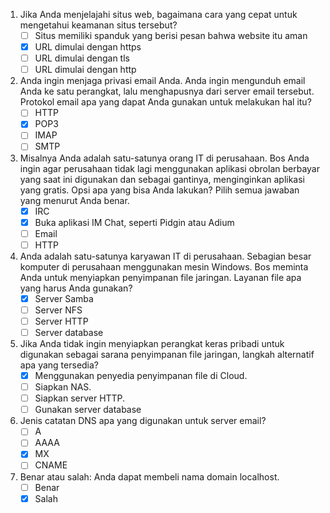 1. Jika Anda menjelajahi situs web, bagaimana cara yang cepat untuk mengetahui keamanan situs tersebut?
    - [ ] Situs memiliki spanduk yang berisi pesan bahwa website itu aman
    - [x] URL dimulai dengan https
    - [ ] URL dimulai dengan tls
    - [ ] URL dimulai dengan http

2. Anda ingin menjaga privasi email Anda. Anda ingin mengunduh email Anda ke satu perangkat, lalu menghapusnya dari server email tersebut. Protokol email apa yang dapat Anda gunakan untuk melakukan hal itu?
    - [ ] HTTP
    - [x] POP3
    - [ ] IMAP
    - [ ] SMTP

3. Misalnya Anda adalah satu-satunya orang IT di perusahaan. Bos Anda ingin agar perusahaan tidak lagi menggunakan aplikasi obrolan berbayar yang saat ini digunakan dan sebagai gantinya, menginginkan aplikasi yang gratis. Opsi apa yang bisa Anda lakukan? Pilih semua jawaban yang menurut Anda benar.
    - [x] IRC
    - [x] Buka aplikasi IM Chat, seperti Pidgin atau Adium
    - [ ] Email
    - [ ] HTTP

4. Anda adalah satu-satunya karyawan IT di perusahaan. Sebagian besar komputer di perusahaan menggunakan mesin Windows. Bos meminta Anda untuk menyiapkan penyimpanan file jaringan. Layanan file apa yang harus Anda gunakan?
    - [x] Server Samba
    - [ ] Server NFS
    - [ ] Server HTTP
    - [ ] Server database

5. Jika Anda tidak ingin menyiapkan perangkat keras pribadi untuk digunakan sebagai sarana penyimpanan file jaringan, langkah alternatif apa yang tersedia?
    - [x] Menggunakan penyedia penyimpanan file di Cloud.
    - [ ] Siapkan NAS.
    - [ ] Siapkan server HTTP.
    - [ ] Gunakan server database

6. Jenis catatan DNS apa yang digunakan untuk server email?
    - [ ] A
    - [ ] AAAA
    - [x] MX
    - [ ] CNAME

7. Benar atau salah: Anda dapat membeli nama domain localhost.
    - [ ] Benar
    - [x] Salah
